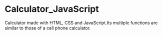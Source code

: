 # Calculator_JavaScript
Calculator made with HTML, CSS and JavaScript.Its multiple functions are similar to those of a cell phone calculator. 
